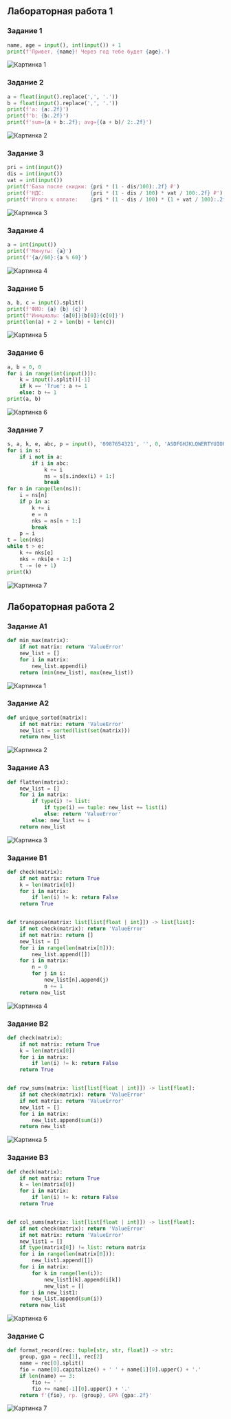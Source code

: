 ## Лабораторная работа 1

### Задание 1
```python
name, age = input(), int(input()) + 1
print(f'Привет, {name}! Через год тебе будет {age}.')
```
![Картинка 1](./images/lab_01/image_1.png)

### Задание 2
```python
a = float(input().replace(',', '.'))
b = float(input().replace(',', '.'))
print(f'a: {a:.2f}')
print(f'b: {b:.2f}')
print(f'sum={a + b:.2f}; avg={(a + b)/ 2:.2f}')
```
![Картинка 2](./images/lab_01/image_2.png)

### Задание 3
```python
pri = int(input())
dis = int(input())
vat = int(input())
print(f'База после скидки: {pri * (1 - dis/100):.2f} ₽')
print(f'НДС:               {pri * (1 - dis / 100) * vat / 100:.2f} ₽')
print(f'Итого к оплате:    {pri * (1 - dis / 100) * (1 + vat / 100):.2f} ₽')
```
![Картинка 3](./images/lab_01/image_3.png)

### Задание 4
```python
a = int(input())
print(f'Минуты: {a}')
print(f'{a//60}:{a % 60}')
```
![Картинка 4](./images/lab_01/image_4.png)

### Задание 5
```python
a, b, c = input().split()
print(f'ФИО: {a} {b} {c}')
print(f'Инициалы: {a[0]}{b[0]}{c[0]}')
print(len(a) + 2 + len(b) + len(c))
```
![Картинка 5](./images/lab_01/image_5.png)

### Задание 6
```python
a, b = 0, 0
for i in range(int(input())):
    k = input().split()[-1]
    if k == 'True': a += 1
    else: b += 1
print(a, b)
```
![Картинка 6](./images/lab_01/image_6.png)

### Задание 7
```python
s, a, k, e, abc, p = input(), '0987654321', '', 0, 'ASDFGHJKLQWERTYUIOPZXCVBNM', 's'
for i in s:
    if i not in a:
        if i in abc:
            k += i
            ns = s[s.index(i) + 1:]
            break
for n in range(len(ns)):
    i = ns[n]
    if p in a:
        k += i
        e = n
        nks = ns[n + 1:]
        break
    p = i
t = len(nks)
while t > e:
    k += nks[e]
    nks = nks[e + 1:]
    t -= (e + 1)
print(k)
```
![Картинка 7](./images/lab_01/image_7.png)


## Лабораторная работа 2

### Задание A1
```python
def min_max(matrix):
    if not matrix: return 'ValueError'
    new_list = []
    for i in matrix:
        new_list.append(i)
    return (min(new_list), max(new_list))
```
![Картинка 1](./images/lab_02/image_A1.png)

### Задание A2
```python
def unique_sorted(matrix):
    if not matrix: return 'ValueError'
    new_list = sorted(list(set(matrix)))
    return new_list
```
![Картинка 2](./images/lab_02/image_A2.png)

### Задание A3
```python
def flatten(matrix):
    new_list = []
    for i in matrix:
        if type(i) != list:
            if type(i) == tuple: new_list += list(i)
            else: return 'ValueError'
        else: new_list += i
    return new_list
```
![Картинка 3](./images/lab_02/image_A3.png)


### Задание B1
```python
def check(matrix):
    if not matrix: return True
    k = len(matrix[0])
    for i in matrix:
        if len(i) != k: return False
    return True


def transpose(matrix: list[list[float | int]]) -> list[list]:
    if not check(matrix): return 'ValueError'
    if not matrix: return []
    new_list = []
    for i in range(len(matrix[0])):
        new_list.append([])
    for i in matrix:
        n = 0
        for j in i:
            new_list[n].append(j)
            n += 1
    return new_list
```
![Картинка 4](./images/lab_02/image_B1.png)

### Задание B2
```python
def check(matrix):
    if not matrix: return True
    k = len(matrix[0])
    for i in matrix:
        if len(i) != k: return False
    return True


def row_sums(matrix: list[list[float | int]]) -> list[float]:
    if not check(matrix): return 'ValueError'
    if not matrix: return 'ValueError'
    new_list = []
    for i in matrix:
        new_list.append(sum(i))
    return new_list
```
![Картинка 5](./images/lab_02/image_B2.png)

### Задание B3
```python
def check(matrix):
    if not matrix: return True
    k = len(matrix[0])
    for i in matrix:
        if len(i) != k: return False
    return True


def col_sums(matrix: list[list[float | int]]) -> list[float]:
    if not check(matrix): return 'ValueError'
    if not matrix: return 'ValueError'
    new_list1 = []
    if type(matrix[0]) != list: return matrix
    for i in range(len(matrix[0])):
        new_list1.append([])
    for i in matrix:
        for k in range(len(i)):
            new_list1[k].append(i[k])
            new_list = []
    for i in new_list1:
        new_list.append(sum(i))
    return new_list
```
![Картинка 6](./images/lab_02/image_B3.png)

### Задание C
```python
def format_record(rec: tuple[str, str, float]) -> str:
    group, gpa = rec[1], rec[2]
    name = rec[0].split()
    fio = name[0].capitalize() + ' ' + name[1][0].upper() + '.'
    if len(name) == 3:
        fio += ' '
        fio += name[-1][0].upper() + '.'
    return f'{fio}, гр. {group}, GPA {gpa:.2f}'
```
![Картинка 7](./images/lab_02/image_C.png)